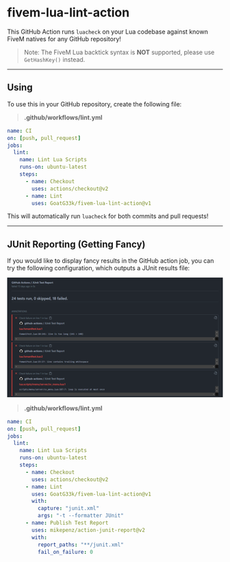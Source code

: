 # fivem-lua-lint-action

This GitHub Action runs `luacheck` on your Lua codebase against known FiveM natives for any GitHub repository!

> Note: The FiveM Lua backtick syntax is **NOT** supported, please use `GetHashKey()` instead.

---

## Using

To use this in your GitHub repository, create the following file:

> **.github/workflows/lint.yml**

```yml
name: CI
on: [push, pull_request]
jobs:
  lint:
    name: Lint Lua Scripts
    runs-on: ubuntu-latest
    steps:
      - name: Checkout
        uses: actions/checkout@v2
      - name: Lint
        uses: GoatG33k/fivem-lua-lint-action@v1
```

This will automatically run `luacheck` for both commits and pull requests!

---

## JUnit Reporting (Getting Fancy)

If you would like to display fancy results in the GitHub action job, you can try the following configuration,
which outputs a JUnit results file:

![Fancy JUnit Reporting in GitHub Actions Example](.github/docs/fancy_example.png)

> **.github/workflows/lint.yml**

```yml
name: CI
on: [push, pull_request]
jobs:
  lint:
    name: Lint Lua Scripts
    runs-on: ubuntu-latest
    steps:
      - name: Checkout
        uses: actions/checkout@v2
      - name: Lint
        uses: GoatG33k/fivem-lua-lint-action@v1
        with:
          capture: "junit.xml"
          args: "-t --formatter JUnit"
      - name: Publish Test Report
        uses: mikepenz/action-junit-report@v2
        with:
          report_paths: "**/junit.xml"
          fail_on_failure: 0
```
